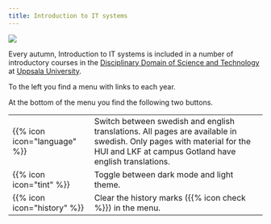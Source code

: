 ```yaml
---
title: Introduction to IT systems
---
```




![](images/uu-full-logo-dark.png?classes=uu-full-logo)


Every autumn, Introduction to IT systems is included in a number of introductory courses in the [Disciplinary Domain of Science and Technology][teknat] at [Uppsala University][uu].


[uu]:       https://www.uu.se/en
[teknat]:   https://www.uu.se/en/disciplinary-domain/science-and-technology


To the left you find a menu with links to each year. 

At the bottom of the menu you find the following two buttons. 

<table class="icon-list">
<tr>
  <td>
   {{% icon icon="language" %}}
  </td>
  <td>
  Switch between swedish and english translations. All pages are available in swedish. Only pages with material for the HUI and LKF at campus Gotland have english translations. 
  </td>
</tr>
<tr>
  <td>
 {{% icon icon="tint" %}}
  </td>
  <td>
    Toggle between dark mode and light theme. 
  </td>
</tr>
<tr>
  <td>
   {{% icon icon="history" %}}
  </td>
  <td>
    Clear the history marks ({{% icon check %}}) in the menu.
  </td>
</tr>
</table>
